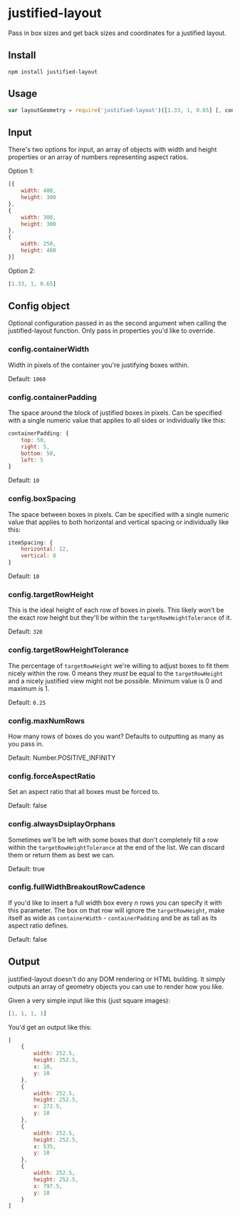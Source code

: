 # justified-layout

Pass in box sizes and get back sizes and coordinates for a justified layout.


## Install

`npm install justified-layout`


## Usage

```js
var layoutGeometry = require('justified-layout')([1.33, 1, 0.65] [, config])
```


## Input

There's two options for input, an array of objects with width and height properties or an array of numbers representing aspect ratios.

Option 1:

```js
[{
	width: 400,
	height: 300
},
{
	width: 300,
	height: 300
},
{
	width: 250,
	height: 400
}]
```

Option 2:

```js
[1.33, 1, 0.65]
```


## Config object

Optional configuration passed in as the second argument when calling the justified-layout function. Only pass in properties you'd like to override.

### config.containerWidth

Width in pixels of the container you're justifying boxes within.

Default: `1060`

### config.containerPadding

The space around the block of justified boxes in pixels. Can be specified with a single numeric value that applies to all sides or individually like this:

```js
containerPadding: {
	top: 50,
	right: 5,
	bottom: 50,
	left: 5
}
```

Default: `10`

### config.boxSpacing

The space between boxes in pixels. Can be specified with a single numeric value that applies to both horizontal and vertical spacing or individually like this:

```js
itemSpacing: {
	horizontal: 12,
	vertical: 8
}
```

Default: `10`

### config.targetRowHeight

This is the ideal height of each row of boxes in pixels. This likely won't be the exact row height but they'll be within the `targetRowHeightTolerance` of it.

Default: `320`

### config.targetRowHeightTolerance

The percentage of `targetRowHeight` we're willing to adjust boxes to fit them nicely within the row. 0 means they *must* be equal to the `targetRowHeight` and a nicely justified view might not be possible. Minimum value is 0 and maximum is 1.

Default: `0.25`

### config.maxNumRows

How many rows of boxes do you want? Defaults to outputting as many as you pass in.

Default: Number.POSITIVE_INFINITY

### config.forceAspectRatio

Set an aspect ratio that all boxes must be forced to.

Default: false

### config.alwaysDsiplayOrphans

Sometimes we'll be left with some boxes that don't completely fill a row within the `targetRowHeightTolerance` at the end of the list. We can discard them or return them as best we can.

Default: true

### config.fullWidthBreakoutRowCadence

If you'd like to insert a full width box every *n* rows you can specify it with this parameter. The box on that row will ignore the `targetRowHeight`, make itself as wide as `containerWidth` - `containerPadding` and be as tall as its aspect ratio defines.

Default: false


## Output

justified-layout doesn't do any DOM rendering or HTML building. It simply outputs an array of geometry objects you can use to render how you like.

Given a very simple input like this (just square images):

```js
[1, 1, 1, 1]
```

You'd get an output like this:

```js
[
	{
		width: 252.5,
		height: 252.5,
		x: 10,
		y: 10
	},
	{
		width: 252.5,
		height: 252.5,
		x: 272.5,
		y: 10
	},
	{
		width: 252.5,
		height: 252.5,
		x: 535,
		y: 10
	},
	{
		width: 252.5,
		height: 252.5,
		x: 797.5,
		y: 10
	}
]
```